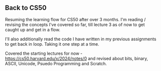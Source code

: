 ## Back to CS50

Resuming the learning flow for CS50 after over 3 months. I'm reading / revising the concepts I've covered so far, till lecture 3 as of now to get caught up and get in a flow. 

I'll also additionally read the code I have written in my previous assignments to get back in loop. Taking it one step at a time. 

Covered the starting lectures for now - https://cs50.harvard.edu/x/2024/notes/0 and revised about bits, binary, ASCII, Unicode, Psuedo Programming and Scratch. 